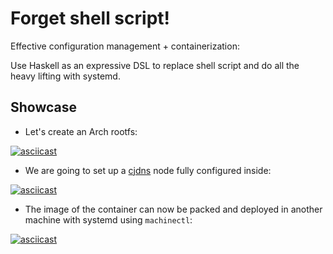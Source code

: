 # Forget shell script!

Effective configuration management + containerization:

Use Haskell as an expressive DSL to replace shell script and do all the
heavy lifting with systemd.

## Showcase

- Let's create an Arch rootfs:

[![asciicast](https://asciinema.org/a/dfj33fmvqbm2d0smvugyts70c.png)](https://asciinema.org/a/dfj33fmvqbm2d0smvugyts70c)

- We are going to set up a [cjdns](https://github.com/cjdelisle/cjdns)
  node fully configured inside:

[![asciicast](https://asciinema.org/a/4wsbrzcvra543edn88o0xl2br.png)](https://asciinema.org/a/4wsbrzcvra543edn88o0xl2br)

- The image of the container can now be packed and deployed in another
  machine with systemd using `machinectl`:

[![asciicast](https://asciinema.org/a/9f3ip3h0z1bsyexjpkvymzhn5.png)](https://asciinema.org/a/9f3ip3h0z1bsyexjpkvymzhn5)
